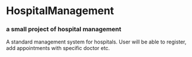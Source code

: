 # HospitalManagement
### a small project of hospital management
A standard management system for hospitals. 
User will be able to register, add appointments with specific doctor etc. 
